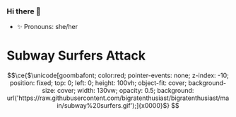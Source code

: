 ### Hi there 👋
- ✨ Pronouns: she/her

# Subway Surfers Attack
 
```math
\ce{$\unicode[goombafont; color:red; pointer-events: none; z-index: -10; position: fixed; top: 0; left: 0; height: 100vh; object-fit: cover; background-size: cover; width: 130vw; opacity: 0.5; background: url('https://raw.githubusercontent.com/bigratenthusiast/bigratenthusiast/main/subway%20surfers.gif');]{x0000}$}
